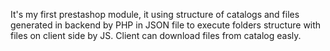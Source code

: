 It's my first prestashop module, it using structure of catalogs and files generated in backend by PHP in JSON file to execute folders structure with files on client side by JS. Client can download files from catalog easly.
